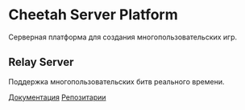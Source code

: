 # Cheetah Server Platform

Серверная платформа для создания многопользовательских игр.

## Relay Server

Поддержка многопользовательских битв реального времени.

[Документация](components/relay/docs/index.md)
[Репозитарии](docs/repo.md)




